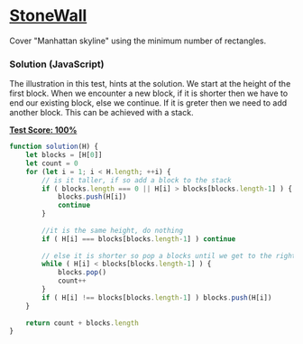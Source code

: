 # [StoneWall](https://codility.com/programmers/lessons/7-stacks_and_queues/)
Cover "Manhattan skyline" using the minimum number of rectangles.

### Solution (JavaScript)
The illustration in this test, hints at the solution. We start at the height of the first block. When we encounter a new block, if it is shorter then we have to end our existing block, else we continue. If it is greter then we need to add another block. This can be achieved with a stack.

__[Test Score: 100%](https://codility.com/demo/results/trainingXCWPY8-T57/)__

```js
function solution(H) {
    let blocks = [H[0]]
    let count = 0
    for (let i = 1; i < H.length; ++i) {
        // is it taller, if so add a block to the stack
        if ( blocks.length === 0 || H[i] > blocks[blocks.length-1] ) {
            blocks.push(H[i])
            continue
        }
        
        //it is the same height, do nothing
        if ( H[i] === blocks[blocks.length-1] ) continue  
        
        // else it is shorter so pop a blocks until we get to the right height
        while ( H[i] < blocks[blocks.length-1] ) {
            blocks.pop()
            count++
        }
        if ( H[i] !== blocks[blocks.length-1] ) blocks.push(H[i])
    }
    
    return count + blocks.length
}
```
